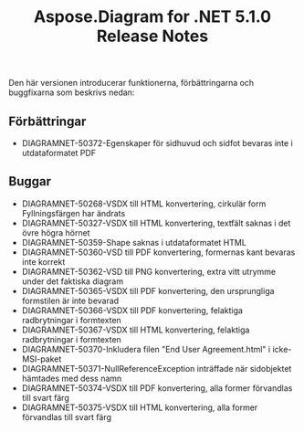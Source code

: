 ﻿---
title: Aspose.Diagram for .NET 5.1.0 Release Notes
type: docs
weight: 90
url: /sv/net/aspose-diagram-for-net-5-1-0-release-notes/
---
Den här versionen introducerar funktionerna, förbättringarna och buggfixarna som beskrivs nedan:
## **Förbättringar**
- DIAGRAMNET-50372-Egenskaper för sidhuvud och sidfot bevaras inte i utdataformatet PDF
## **Buggar**
- DIAGRAMNET-50268-VSDX till HTML konvertering, cirkulär form Fyllningsfärgen har ändrats
- DIAGRAMNET-50327-VSDX till HTML konvertering, textfält saknas i det övre högra hörnet
- DIAGRAMNET-50359-Shape saknas i utdataformatet HTML
- DIAGRAMNET-50360-VSD till PDF konvertering, formernas kant bevaras inte korrekt
- DIAGRAMNET-50362-VSD till PNG konvertering, extra vitt utrymme under det faktiska diagram
- DIAGRAMNET-50365-VSDX till PDF konvertering, den ursprungliga formstilen är inte bevarad
- DIAGRAMNET-50366-VSDX till PDF konvertering, felaktiga radbrytningar i formtexten
- DIAGRAMNET-50367-VSDX till HTML konvertering, felaktiga radbrytningar i formtexten
- DIAGRAMNET-50370-Inkludera filen "End User Agreement.html" i icke-MSI-paket
- DIAGRAMNET-50371-NullReferenceException inträffade när sidobjektet hämtades med dess namn
- DIAGRAMNET-50374-VSDX till PDF konvertering, alla former förvandlas till svart färg
- DIAGRAMNET-50375-VSDX till HTML konvertering, alla former förvandlas till svart färg
